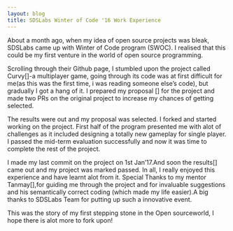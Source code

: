 ```yaml
---
layout: blog
title: SDSLabs Winter of Code '16 Work Experience 
---
```


About a month ago, when my idea of open source projects was bleak, SDSLabs came up with Winter of Code program (SWOC). I realised that this could be my first venture in the world of open source programming.

Scrolling through their Github page, I stumbled upon the project called Curvy[]-a multiplayer game, going through its code was at first difficult for me(as this was the first time, i was reading someone else’s code), but gradually I got a hang of it. I prepared my proposal [] for the project and made two PRs on the original project to increase my chances of getting selected.

The results were out and my proposal was selected. I forked and started working on the project. First half of the program presented me with alot of challenges as it included designing a totally new gameplay for single player. I passed the mid-term evaluation successfully and now it was time to complete the rest of the project.

I made my last commit on the project  on 1st Jan’17.And soon the results[] came out and my project was marked passed. In all, I really enjoyed this experience and have learnt alot from it. Special Thanks to my mentor Tanmay[],for guiding me through the project and for invaluable suggestions and his semantically correct coding (which made my life easier).A big thanks to SDSLabs Team for putting up such a innovative event.

This was the story of my first  stepping stone in the Open sourceworld, I hope there is alot more to fork upon!


